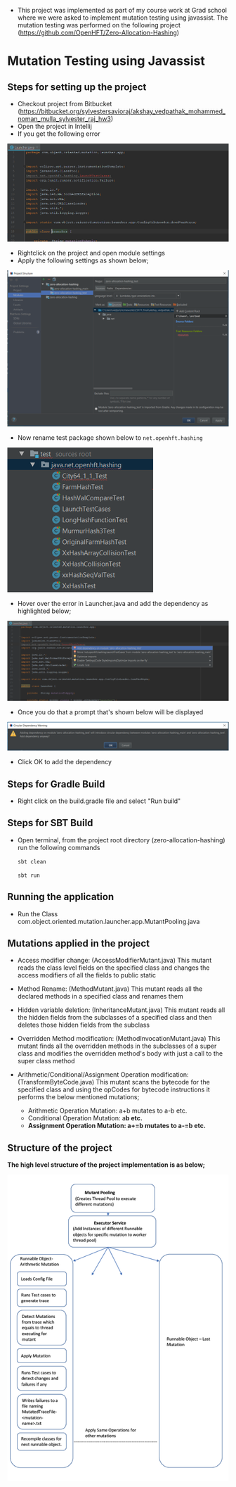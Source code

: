 * This project was implemented as part of my course work at Grad school where we were asked to implement mutation testing using javassist. The mutation testing was performed on the following project (https://github.com/OpenHFT/Zero-Allocation-Hashing)

# Mutation Testing using Javassist #

## Steps for setting up the project ##
- Checkout project from Bitbucket (https://bitbucket.org/sylvestersavioraj/akshay_vedpathak_mohammed_noman_mulla_sylvester_raj_hw3)
- Open the project in Intellij
- If you get the following error

![image](etc/TestCaseError.PNG)

- Rightclick on the project and open module settings
- Apply the following settings as shown below;

![image](etc/ModuleSettings.PNG)

- Now rename test package shown below to `net.openhft.hashing`

![image](etc/testPackageRename.PNG)

- Hover over the error in Launcher.java and add the dependency as highlighted below;

![image](etc/moduleDependency.PNG)

- Once you do that a prompt that's shown below will be displayed 

![image](etc/CyclicDependency.PNG)

- Click OK to add the dependency

## Steps for Gradle Build ##

- Right click on the build.gradle file and select "Run build"

## Steps for SBT Build ##

- Open terminal, from the project root directory (zero-allocation-hashing) run the following commands

    `sbt clean`
    
    `sbt run`
    
## Running the application ##

- Run the Class com.object.oriented.mutation.launcher.app.MutantPooling.java

## Mutations applied in the project ##

- Access modifier change: (AccessModifierMutant.java)
This mutant reads the class level fields on the specified class and changes the access modifiers of all the fields to public static

- Method Rename: (MethodMutant.java)
This mutant reads all the declared methods in a specified class and renames them

- Hidden variable deletion: (InheritanceMutant.java)
This mutant reads all the hidden fields from the subclasses of a specified class and then deletes those hidden fields from the subclass

- Overridden Method modification: (MethodInvocationMutant.java)
This mutant finds all the overridden methods in the subclasses of a super class and modifies the overridden method's body 
with just a call to the super class method

- Arithmetic/Conditional/Assignment Operation modification: (TransformByteCode.java)
This mutant scans the bytecode for the specified class and using the opCodes for bytecode instructions 
it performs the below mentioned mutations;

    - Arithmetic Operation Mutation: a+b mutates to a-b etc.
    - Conditional Operation Mutation: a<b mutates to a>b etc.
    - Assignment Operation Mutation: a+=b mutates to a-=b etc.

## Structure of the project ##

The high level structure of the project implementation is as below;

![image](etc/ProjectStructure.PNG)


